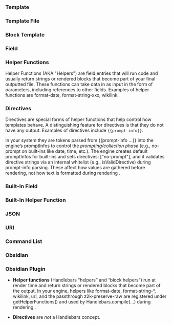 
### Template


### Template File


### Block Template


### Field


### Helper Functions
Helper Functions (AKA "Helpers") are field entries that will run code and usually return strings or rendered blocks that become part of your final outputted file. These functions can take data in as input in the form of parameters, including references to other fields. Examples of helper functions are format-date, format-string-xxx, wikilink. 

### Directives
Directives are special forms of helper functions that help control how templates behave. A distinguishing feature for directives is that they do not have any output. Examples of directives include `{{prompt-info}}`.

In your system they are tokens parsed from {{prompt-info …}} into the engine’s promptInfos to control the _prompting/collection phase_ (e.g., no-prompt on built-ins like date, time, etc.). The engine creates default promptInfos for built-ins and sets directives: ["no-prompt"], and it validates directive strings via an internal whitelist (e.g., isValidDirective) during prompt-info parsing. These affect how values are gathered before rendering, not how text is formatted during rendering .




### Built-In Field

### Built-In Helper Function

### JSON

### URI

### Command List

### Obsidian

### Obsidian Plugin



- **Helper functions** (Handlebars “helpers” and “block helpers”) run at render time and return strings or rendered blocks that become part of the output. In your engine, helpers like format-date, format-string-*, wikilink, url, and the passthrough z2k-preserve-raw are registered under getHelperFunctions() and used by Handlebars.compile(…) during rendering .
    
- **Directives** are _not_ a Handlebars concept.